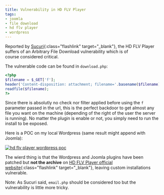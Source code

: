 ```yaml
---
title: Vulnerability in HD FLV Player
tags:
- joomla
- file download
- hd flv player
- wordpress
---
```

Reported by [Sucuri](http://blog.sucuri.net/2014/12/critical-vulnerability-in-joomla-hd-flv-player-plugin.html "Sucuri"){:class="flashlink" target="_blank"}, 
the HD FLV Player suffers of an Arbitrary File Download vulnerability which is of course considered critical.

The vulnerable code can be found in `download.php`:

~~~php
<?php
$filename = $_GET['f'];
header('Content-disposition: attachment; filename='.basename($filename));
readfile($filename);
?>
~~~

Since there is absolutly no check nor filter applied before using the `f` parameter passed in the url, this is the perfect backdoor to get almost any file you want on the machine 
(depending of the right of the user the server is running). No matter the plugin is enable or not, you simply need to run the install to be exposed.

<!--more-->

Here is a POC on my local Wordpress (same result might append with Joomla):

[![hd flv player wordpress poc](/images/hd_flv_player_wordpress_poc.png)](/images/hd_flv_player_wordpress_poc.png)

The wierd thing is that the Wordpress and Joomla plugins have been patched but **not the archive** on 
[HD FLV Player official website](http://www.hdflvplayer.net/hd-flv-player-download.php "HD FLV Player"){:class="flashlink" target="_blank"}, leaving custom installations vulnerable.

Note: As Sucuri said, `email.php` should be considered too but the vulnerability is little more tricky.
